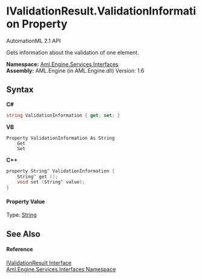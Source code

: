 # IValidationResult.ValidationInformation Property 
AutomationML 2.1 API 

Gets information about the validation of one element.

**Namespace:**&nbsp;<a href="N_Aml_Engine_Services_Interfaces">Aml.Engine.Services.Interfaces</a><br />**Assembly:**&nbsp;AML.Engine (in AML.Engine.dll) Version: 1.6

## Syntax

**C#**<br />
``` C#
string ValidationInformation { get; set; }
```

**VB**<br />
``` VB
Property ValidationInformation As String
	Get
	Set
```

**C++**<br />
``` C++
property String^ ValidationInformation {
	String^ get ();
	void set (String^ value);
}
```


#### Property Value
Type: <a href="https://docs.microsoft.com/dotnet/api/system.string" target="_parent" rel="noopener noreferrer">String</a>

## See Also


#### Reference
<a href="T_Aml_Engine_Services_Interfaces_IValidationResult">IValidationResult Interface</a><br /><a href="N_Aml_Engine_Services_Interfaces">Aml.Engine.Services.Interfaces Namespace</a><br />